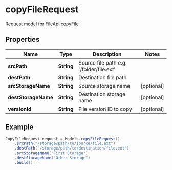 # copyFileRequest

Request model for FileApi.copyFile

## Properties

Name | Type | Description | Notes
---- | ---- | ----------- | -----
**srcPath** | **String**| Source file path e.g. &#39;/folder/file.ext&#39; |
**destPath** | **String**| Destination file path |
**srcStorageName** | **String**| Source storage name | [optional]
**destStorageName** | **String**| Destination storage name | [optional]
**versionId** | **String**| File version ID to copy | [optional]

## Example
```java
CopyFileRequest request = Models.copyFileRequest()
    .srcPath("/storage/path/to/source/file.ext")
    .destPath("/storage/path/to/destination/file.ext")
    .srcStorageName("First Storage")
    .destStorageName("Other Storage")
    .build();
```

